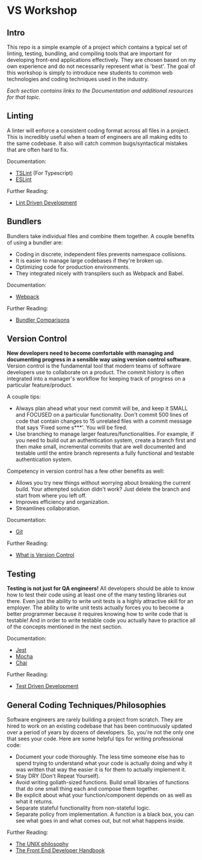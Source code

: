 # VS Workshop

## Intro
This repo is a simple example of a project which contains a typical set of linting, testing, bundling, and compiling tools that are important for developing front-end applications effectively. They are chosen based on my own experience and do not necessarily represent what is 'best'. The goal of this workshop is simply to introduce new students to common web technologies and coding techniques used in the industry.

*Each section contains links to the Documentation and additional resources for that topic.*

## Linting
A linter will enforce a consistent coding format across all files in a project. This is incredibly useful when a team of engineers are all making edits to the same codebase. It also will catch common bugs/syntactical mistakes that are often hard to fix.

Documentation:

- [TSLint](https://palantir.github.io/tslint/) (For Typescript)
- [ESLint](https://eslint.org/)

Further Reading:
- [Lint Driven Development](https://medium.com/@danielsternlicht/thoughts-about-javascript-linters-and-lint-driven-development-7c8f17e7e1a0)

## Bundlers
Bundlers take individual files and combine them together. A couple benefits of using a bundler are:
- Coding in discrete, independent files prevents namespace collisions.
- It is easier to manage large codebases if they're broken up.
- Optimizing code for production environments.
- They integrated nicely with transpilers such as Webpack and Babel.

Documentation:
- [Webpack](https://webpack.js.org/)

Further Reading:
- [Bundler Comparisons](https://medium.com/@ajmeyghani/javascript-bundlers-a-comparison-e63f01f2a364)

## Version Control
**New developers need to become comfortable with managing and documenting progress in a sensible way using version control software.** Version control is the fundamental tool that modern teams of software developers use to collaborate on a product. The commit history is often integrated into a manager's workflow for keeping track of progress on a particular feature/product. 

A couple tips:
- Always plan ahead what your next commit will be, and keep it SMALL and FOCUSED on a particular functionality. Don't commit 500 lines of code that contain changes to 15 unrelated files with a commit message that says 'Fixed some s***'. You will be fired.
- Use branching to manage larger features/functionalities. For example, if you need to build out an authentication system, create a branch first and then make small, incremental commits that are well documented and testable until the entire branch represents a fully functional and testable authentication system.

Competency in version control has a few other benefits as well:
- Allows you try new things without worrying about breaking the current build. Your attempted solution didn't work? Just delete the branch and start from where you left off.
- Improves efficiency and organization.
- Streamlines collaboration. 

Documentation:
- [Git](https://git-scm.com/book/en/v2)

Further Reading:
- [What is Version Control](https://www.perforce.com/blog/vcs/what-is-version-control)
## Testing
**Testing is not just for QA engineers!** All developers should be able to know how to test their code using at least one of the many testing libraries out there. Even just the ability to write unit tests is a highly attractive skill for an employer. The ability to write unit tests actually forces you to become a better programmer because it requires knowing how to write code that is testable! And in order to write testable code you actually have to practice all of the concepts mentioned in the next section.

Documentation:
- [Jest](https://jestjs.io/docs/en/getting-started.html)
- [Mocha](https://mochajs.org/)
- [Chai](https://www.chaijs.com/)

Further Reading:
- [Test Driven Development](https://hackernoon.com/introduction-to-test-driven-development-tdd-61a13bc92d92)

## General Coding Techniques/Philosophies
Software engineers are rarely building a project from scratch. They are hired to work on an existing codebase that has been continuously updated over a period of years by dozens of developers. So, you're not the only one that sees your code. Here are some helpful tips for writing professional code:

- Document your code thoroughly. The less time someone else has to spend trying to understand what your code is actually doing and why it was written that way the easier it is for them to actually implement it.
- Stay DRY (Don't Repeat Yourself).
- Avoid writing goliath-sized functions. Build small libraries of functions that do one small thing each and compose them together.
- Be explicit about what your function/component depends on as well as what it returns.
- Separate stateful functionality from non-stateful logic.
- Separate policy from implementation. A function is a black box, you can see what goes in and what comes out, but not what happens inside. 

Further Reading:
- [The UNIX philosophy](https://homepage.cs.uri.edu/~thenry/resources/unix_art/ch01s06.html)
- [The Front End Developer Handbook](https://frontendmasters.com/books/front-end-handbook/2019/)



